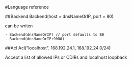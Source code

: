#Language reference



##Backend
Backend(host = dnsNameOrIP, port = 80)

can be writen

 	- Backend(dnsNameOrIP) // port defaults to 80 
	- Backend(dnsNameOrIP:9000)

##Acl
Acl("localhost", 168.192.24.1, 168.192.24.0/24) 

Accept a list of allowed IPs or CDIRs and localhost loopback